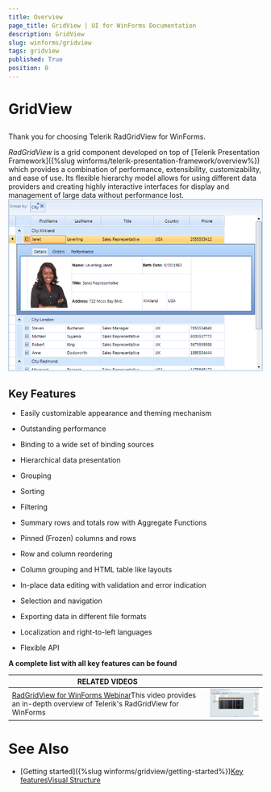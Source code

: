 ```yaml
---
title: Overview
page_title: GridView | UI for WinForms Documentation
description: GridView
slug: winforms/gridview
tags: gridview
published: True
position: 0
---
```


# GridView



## 

Thank you for choosing Telerik RadGridView for WinForms.

*RadGridView* is a grid component developed on top of
          [Telerik Presentation Framework]({%slug winforms/telerik-presentation-framework/overview%})
          which provides a combination of performance, extensibility, customizability, and ease of use. Its flexible hierarchy model allows for using
          different data providers and creating highly interactive interfaces for display and management of large data without performance lost.
        ![gridview-overview 001](images/gridview-overview001.png)



## Key Features

* Easily customizable appearance and theming mechanism
            

* Outstanding performance
            

* Binding to a wide set of binding sources
            

* Hierarchical data presentation
            

* Grouping
            

* Sorting
            

* Filtering
            

* Summary rows and totals row with Aggregate Functions
            

* Pinned (Frozen) columns and rows
            

* Row and column reordering
            

* Column grouping and HTML table like layouts
            

* In-place data editing with validation and error indication
            

* Selection and navigation
            

* Exporting data in different file formats
            

* Localization and right-to-left languages
            

* Flexible API
            

__A complete list with all key features can be found__


| RELATED VIDEOS |  |
| ------ | ------ |
|[RadGridView for WinForms Webinar](http://tv.telerik.com/winforms/webinar/radgridview-for-winforms-webinar)This video provides an in-depth overview of Telerik's RadGridView for WinForms|![gridview-overview 002](images/gridview-overview002.png)|

# See Also

 * [Getting started]({%slug winforms/gridview/getting-started%})[Key features](0eb28df6-b245-4c5c-a379-c83940290062)[Visual Structure](c3744f84-3e80-4b59-8ea0-ce38723d4eca)
